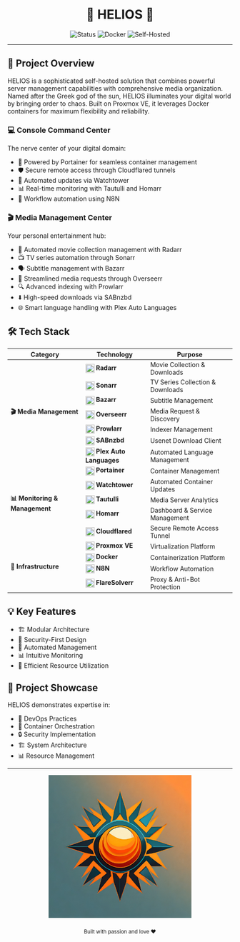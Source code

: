 <div align="center">
  <h1>🌟 HELIOS 🌟</h1>

  <p align="center">
    <img src="https://img.shields.io/badge/Status-Operational-brightgreen?style=for-the-badge" alt="Status"/>
    <img src="https://img.shields.io/badge/Docker-Powered-blue?style=for-the-badge&logo=docker" alt="Docker"/>
    <img src="https://img.shields.io/badge/Type-Self_Hosted-orange?style=for-the-badge" alt="Self-Hosted"/>
  </p>
</div>

---

## 🎯 Project Overview

HELIOS is a sophisticated self-hosted solution that combines powerful server management capabilities with comprehensive media organization. Named after the Greek god of the sun, HELIOS illuminates your digital world by bringing order to chaos. Built on Proxmox VE, it leverages Docker containers for maximum flexibility and reliability.

### 💻 Console Command Center
The nerve center of your digital domain:
- 🔧 Powered by Portainer for seamless container management
- 🛡️ Secure remote access through Cloudflared tunnels
- 🔄 Automated updates via Watchtower
- 📊 Real-time monitoring with Tautulli and Homarr
- 🔮 Workflow automation using N8N

### 🎬 Media Management Center
Your personal entertainment hub:
- 🎥 Automated movie collection management with Radarr
- 📺 TV series automation through Sonarr
- 🗣️ Subtitle management with Bazarr
- 📝 Streamlined media requests through Overseerr
- 🔍 Advanced indexing with Prowlarr
- ⬇️ High-speed downloads via SABnzbd
- 🌐 Smart language handling with Plex Auto Languages

## 🛠️ Tech Stack

<div align="center">

<table>
<thead>
  <tr>
    <th>Category</th>
    <th>Technology</th>
    <th>Purpose</th>
  </tr>
</thead>
<tbody>
  <tr>
    <td rowspan="7"><b>🎬 Media Management</b></td>
    <td><img height="20" width="20" style="vertical-align: middle;" src="https://cdn.jsdelivr.net/gh/walkxcode/dashboard-icons/png/radarr.png"/> <b>Radarr</b></td>
    <td>Movie Collection & Downloads</td>
  </tr>
  <tr>
    <td><img height="20" width="20" style="vertical-align: middle;" src="https://cdn.jsdelivr.net/gh/walkxcode/dashboard-icons/png/sonarr.png"/> <b>Sonarr</b></td>
    <td>TV Series Collection & Downloads</td>
  </tr>
  <tr>
    <td><img height="20" width="20" style="vertical-align: middle;" src="https://cdn.jsdelivr.net/gh/walkxcode/dashboard-icons/png/bazarr.png"/> <b>Bazarr</b></td>
    <td>Subtitle Management</td>
  </tr>
  <tr>
    <td><img height="20" width="20" style="vertical-align: middle;" src="https://cdn.jsdelivr.net/gh/walkxcode/dashboard-icons/png/overseerr.png"/> <b>Overseerr</b></td>
    <td>Media Request & Discovery</td>
  </tr>
  <tr>
    <td><img height="20" width="20" style="vertical-align: middle;" src="https://cdn.jsdelivr.net/gh/walkxcode/dashboard-icons/png/prowlarr.png"/> <b>Prowlarr</b></td>
    <td>Indexer Management</td>
  </tr>
  <tr>
    <td><img height="20" width="20" style="vertical-align: middle;" src="https://cdn.jsdelivr.net/gh/walkxcode/dashboard-icons/png/sabnzbd.png"/> <b>SABnzbd</b></td>
    <td>Usenet Download Client</td>
  </tr>
  <tr>
    <td><img height="20" width="20" style="vertical-align: middle;" src="https://cdn.jsdelivr.net/gh/walkxcode/dashboard-icons/png/plex.png"/> <b>Plex Auto Languages</b></td>
    <td>Automated Language Management</td>
  </tr>
  <tr>
    <td rowspan="5"><b>📊 Monitoring & Management</b></td>
    <td><img height="20" width="20" style="vertical-align: middle;" src="https://cdn.jsdelivr.net/gh/walkxcode/dashboard-icons/png/portainer.png"/> <b>Portainer</b></td>
    <td>Container Management</td>
  </tr>
  <tr>
    <td><img height="20" width="20" style="vertical-align: middle;" src="https://cdn.jsdelivr.net/gh/walkxcode/dashboard-icons/png/watchtower.png"/> <b>Watchtower</b></td>
    <td>Automated Container Updates</td>
  </tr>
  <tr>
    <td><img height="20" width="20" style="vertical-align: middle;" src="https://cdn.jsdelivr.net/gh/walkxcode/dashboard-icons/png/tautulli.png"/> <b>Tautulli</b></td>
    <td>Media Server Analytics</td>
  </tr>
  <tr>
    <td><img height="20" width="20" style="vertical-align: middle;" src="https://cdn.jsdelivr.net/gh/walkxcode/dashboard-icons/png/homarr.png"/> <b>Homarr</b></td>
    <td>Dashboard & Service Management</td>
  </tr>
  <tr>
    <td><img height="20" width="20" style="vertical-align: middle;" src="https://cdn.jsdelivr.net/gh/walkxcode/dashboard-icons/png/cloudflare.png"/> <b>Cloudflared</b></td>
    <td>Secure Remote Access Tunnel</td>
  </tr>
  <tr>
    <td rowspan="4"><b>🔧 Infrastructure</b></td>
    <td><img height="20" width="20" style="vertical-align: middle;" src="https://cdn.jsdelivr.net/gh/walkxcode/dashboard-icons/png/proxmox.png"/> <b>Proxmox VE</b></td>
    <td>Virtualization Platform</td>
  </tr>
  <tr>
    <td><img height="20" width="20" style="vertical-align: middle;" src="https://cdn.jsdelivr.net/gh/walkxcode/dashboard-icons/png/docker.png"/> <b>Docker</b></td>
    <td>Containerization Platform</td>
  </tr>
  <tr>
    <td><img height="20" width="20" style="vertical-align: middle;" src="https://cdn.jsdelivr.net/gh/walkxcode/dashboard-icons/png/n8n.png"/> <b>N8N</b></td>
    <td>Workflow Automation</td>
  </tr>
  <tr>
    <td><img height="20" width="20" style="vertical-align: middle;" src="https://cdn.jsdelivr.net/gh/walkxcode/dashboard-icons/png/flaresolverr.png"/> <b>FlareSolverr</b></td>
    <td>Proxy & Anti-Bot Protection</td>
  </tr>
</tbody>
</table>

</div>

## 💡 Key Features

- 🏗️ Modular Architecture
- 🔐 Security-First Design
- 🤖 Automated Management
- 📊 Intuitive Monitoring
- 🎯 Efficient Resource Utilization

## 🎨 Project Showcase

HELIOS demonstrates expertise in:
- 🔧 DevOps Practices
- 🐳 Container Orchestration
- 🔒 Security Implementation
- 🏗️ System Architecture
- 📊 Resource Management

---

<div align="center">
  <a href="https://github.com/pjmarz/HELIOS">
    <img src="assets/images/HELIOS.jpg" alt="HELIOS" width="320" height="320">
  </a>
  
  <p align="center">
    <sub>Built with passion and love ♥️</sub>
  </p>
</div>